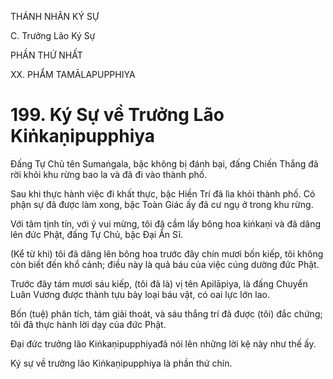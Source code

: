 THÁNH NHÂN KÝ SỰ

C. Trưởng Lão Ký Sự

PHẦN THỨ NHẤT

XX. PHẨM TAMĀLAPUPPHIYA

# 199. Ký Sự về Trưởng Lão Kiṅkaṇipupphiya

Đấng Tự Chủ tên Sumaṅgala, bậc không bị đánh bại, đấng Chiến Thắng đã rời khỏi khu rừng bao la và đã đi vào thành phố.

Sau khi thực hành việc đi khất thực, bậc Hiền Trí đã lìa khỏi thành phố. Có phận sự đã được làm xong, bậc Toàn Giác ấy đã cư ngụ ở trong khu rừng.

Với tâm tịnh tín, với ý vui mừng, tôi đã cầm lấy bông hoa kiṅkaṇi và đã dâng lên đức Phật, đấng Tự Chủ, bậc Đại Ẩn Sĩ.

(Kể từ khi) tôi đã dâng lên bông hoa trước đây chín mươi bốn kiếp, tôi không còn biết đến khổ cảnh; điều này là quả báu của việc cúng dường đức Phật.

Trước đây tám mươi sáu kiếp, (tôi đã là) vị tên Apilāpiya, là đấng Chuyển Luân Vương được thành tựu bảy loại báu vật, có oai lực lớn lao.

Bốn (tuệ) phân tích, tám giải thoát, và sáu thắng trí đã được (tôi) đắc chứng; tôi đã thực hành lời dạy của đức Phật.

Đại đức trưởng lão Kiṅkaṇipupphiyađã nói lên những lời kệ này như thế ấy.

Ký sự về trưởng lão Kiṅkaṇipupphiya là phần thứ chín.
